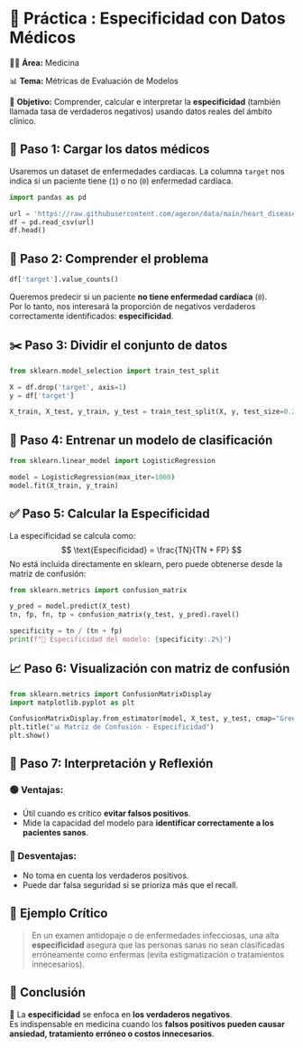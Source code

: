 
# **🧪 Práctica : Especificidad con Datos Médicos**

👩‍⚕️ **Área:** Medicina

📊 **Tema:** Métricas de Evaluación de Modelos

🎯 **Objetivo:** Comprender, calcular e interpretar la **especificidad** (también llamada tasa de verdaderos negativos) usando datos reales del ámbito clínico.

## 🔗 Paso 1: Cargar los datos médicos

Usaremos un dataset de enfermedades cardíacas. La columna `target` nos indica si un paciente tiene (`1`) o no (`0`) enfermedad cardíaca.

```python
import pandas as pd

url = 'https://raw.githubusercontent.com/ageron/data/main/heart_disease/heart.csv'
df = pd.read_csv(url)
df.head()
```

## 🧠 Paso 2: Comprender el problema

```python
df['target'].value_counts()
```

Queremos predecir si un paciente **no tiene enfermedad cardíaca** (`0`).  
Por lo tanto, nos interesará la proporción de negativos verdaderos correctamente identificados: **especificidad**.

## ✂️ Paso 3: Dividir el conjunto de datos

```python
from sklearn.model_selection import train_test_split

X = df.drop('target', axis=1)
y = df['target']

X_train, X_test, y_train, y_test = train_test_split(X, y, test_size=0.25, random_state=42)
```

## 🤖 Paso 4: Entrenar un modelo de clasificación

```python
from sklearn.linear_model import LogisticRegression

model = LogisticRegression(max_iter=1000)
model.fit(X_train, y_train)
```

## ✅ Paso 5: Calcular la Especificidad

La especificidad se calcula como:
$$
\text{Especificidad} = \frac{TN}{TN + FP}
$$
No está incluida directamente en sklearn, pero puede obtenerse desde la matriz de confusión:

```python
from sklearn.metrics import confusion_matrix

y_pred = model.predict(X_test)
tn, fp, fn, tp = confusion_matrix(y_test, y_pred).ravel()

specificity = tn / (tn + fp)
print(f"🧪 Especificidad del modelo: {specificity:.2%}")
```

## 📈 Paso 6: Visualización con matriz de confusión

```python
from sklearn.metrics import ConfusionMatrixDisplay
import matplotlib.pyplot as plt

ConfusionMatrixDisplay.from_estimator(model, X_test, y_test, cmap="Greens")
plt.title("📊 Matriz de Confusión - Especificidad")
plt.show()
```

## 📌 Paso 7: Interpretación y Reflexión

### 🟢 Ventajas:
- Útil cuando es crítico **evitar falsos positivos**.
- Mide la capacidad del modelo para **identificar correctamente a los pacientes sanos**.

### 🔴 Desventajas:
- No toma en cuenta los verdaderos positivos.
- Puede dar falsa seguridad si se prioriza más que el recall.

## 🧠 Ejemplo Crítico

> En un examen antidopaje o de enfermedades infecciosas, una alta **especificidad** asegura que las personas sanas no sean clasificadas erróneamente como enfermas (evita estigmatización o tratamientos innecesarios).

## 🧩 Conclusión

🔎 La **especificidad** se enfoca en **los verdaderos negativos**.  
Es indispensable en medicina cuando los **falsos positivos pueden causar ansiedad, tratamiento erróneo o costos innecesarios**.
